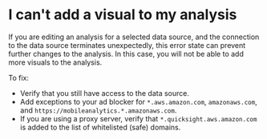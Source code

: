 # I can't add a visual to my analysis<a name="troubleshoot-adding-visuals"></a>

If you are editing an analysis for a selected data source, and the connection to the data source terminates unexpectedly, this error state can prevent further changes to the analysis\. In this case, you will not be able to add more visuals to the analysis\.

To fix:
+ Verify that you still have access to the data source\.
+ Add exceptions to your ad blocker for `*.aws.amazon.com`, `amazonaws.com`, and `https://mobileanalytics.*.amazonaws.com`\.
+ If you are using a proxy server, verify that `*.quicksight.aws.amazon.com` is added to the list of whitelisted \(safe\) domains\.